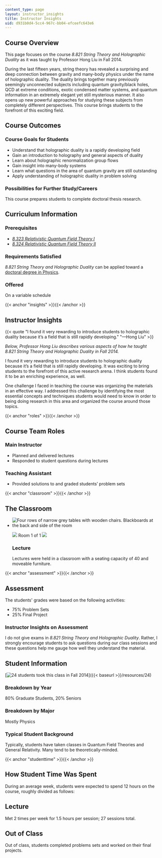 ```yaml
---
content_type: page
layout: instructor_insights
title: Instructor Insights
uid: d931b0d4-5cc4-967c-bb04-efceefc643e6
---
```


Course Overview
---------------

This page focuses on the course _8.821 String Theory and Holographic Duality_ as it was taught by Professor Hong Liu in Fall 2014.

During the last fifteen years, string theory has revealed a surprising and deep connection between gravity and many-body physics under the name of holographic duality. The duality brings together many previously seemingly unconnected subjects including quantum gravity/black holes, QCD at extreme conditions, exotic condensed matter systems, and quantum information in an extremely elegant yet still mysterious manner. It also opens up new powerful approaches for studying these subjects from completely different perspectives. This course brings students to the forefront of this exciting field.

Course Outcomes
---------------

### Course Goals for Students

*   Understand that holographic duality is a rapidly developing field
*   Gain an introduction to holography and general aspects of duality
*   Learn about holographic renormalization group flows
*   Gain insight into many-body systems
*   Learn what questions in the area of quantum gravity are still outstanding
*   Apply understanding of holographic duality in problem solving

### Possibilities for Further Study/Careers

This course prepares students to complete doctoral thesis research.

Curriculum Information
----------------------

### Prerequisites

*   _[8.323 Relativistic Quantum Field Theory I](/courses/8-323-relativistic-quantum-field-theory-i-spring-2008/pages/index.htm)_
*   _[8.324 Relativistic Quantum Field Theory II](/courses/8-324-relativistic-quantum-field-theory-ii-fall-2010/pages/index.htm)_

### Requirements Satisfied

_8.821 String Theory and Holographic Duality_ can be applied toward a [doctoral degree in Physics](http://web.mit.edu/physics/current/graduate/doctoral.html#program).

### Offered

On a variable schedule

{{< anchor "insights" >}}{{< /anchor >}}

Instructor Insights
-------------------

{{< quote "I found it very rewarding to introduce students to holographic duality because it’s a field that is still rapidly developing." "—Hong Liu" >}}

_Below, Professor Hong Liu describes various aspects of how he taught 8.821 String Theory and Holographic Duality in Fall 2014._

I found it very rewarding to introduce students to holographic duality because it’s a field that is still rapidly developing. It was exciting to bring students to the forefront of this active research arena. I think students found it to be an enriching experience, as well.

One challenge I faced in teaching the course was organizing the materials in an effective way. I addressed this challenge by identifying the most essential concepts and techniques students would need to know in order to being doing research in this area and organized the course around those topics.

{{< anchor "roles" >}}{{< /anchor >}}

Course Team Roles
-----------------

### Main Instructor

*   Planned and delivered lectures
*   Responded to student questions during lectures

### Teaching Assistant

*   Provided solutions to and graded students’ problem sets

{{< anchor "classroom" >}}{{< /anchor >}}

The Classroom
-------------

*   ![Four rows of narrow grey tables with wooden chairs. Blackboards at the back and side of the room](BASEURL_PLACEHOLDER/resources/4-2652)
    
    ![](/images/educator/classroom_prev_dim.png) Room 1 of 1 ![](/images/educator/classroom_next_dim.png)
    
    ### Lecture
    
    Lectures were held in a classroom with a seating capacity of 40 and moveable furniture.
    

{{< anchor "assessment" >}}{{< /anchor >}}

Assessment
----------

The students' grades were based on the following activities:

- 75% Problem Sets
- 25% Final Project


### Instructor Insights on Assessment
I do not give exams in _8.821 String Theory and Holographic Duality_. Rather, I strongly encourage students to ask questions during our class sessions and these questions help me gauge how well they understand the material.

Student Information
-------------------

[![24 students took this class in Fall 2014](BASEURL_PLACEHOLDER/resources/24)]({{< baseurl >}}/resources/24)

### Breakdown by Year

80% Graduate Students, 20% Seniors

### Breakdown by Major

Mostly Physics

### Typical Student Background

Typically, students have taken classes in Quantum Field Theories and General Relativity. Many tend to be theoretically-minded.

{{< anchor "studenttime" >}}{{< /anchor >}}

How Student Time Was Spent
--------------------------

During an average week, students were expected to spend 12 hours on the course, roughly divided as follows:

Lecture
-------

Met 2 times per week for 1.5 hours per session; 27 sessions total.

Out of Class
------------

Out of class, students completed problems sets and worked on their final projects.
